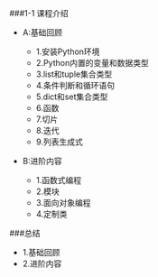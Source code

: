 ###1-1 课程介绍
* A:基础回顾
	* 1.安装Python环境
	* 2.Python内置的变量和数据类型
	* 3.list和tuple集合类型
	* 4.条件判断和循环语句
	* 5.dict和set集合类型
	* 6.函数
	* 7.切片
	* 8.迭代
	* 9.列表生成式

* B:进阶内容
	* 1.函数式编程
	* 2.模块
	* 3.面向对象编程
	* 4.定制类

###总结
* 1.基础回顾
* 2.进阶内容
